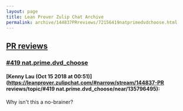 ```yaml
---
layout: page
title: Lean Prover Zulip Chat Archive 
permalink: archive/144837PRreviews/72156419natprimedvdchoose.html
---
```


## [PR reviews](index.html)
### [#419 nat.prime.dvd_choose](72156419natprimedvdchoose.html)

#### [Kenny Lau (Oct 15 2018 at 00:51)](https://leanprover.zulipchat.com/#narrow/stream/144837-PR reviews/topic/#419 nat.prime.dvd_choose/near/135796495):
Why isn't this a no-brainer?

